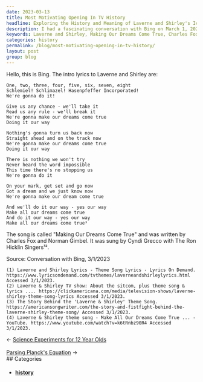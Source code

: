 ```yaml
---
date: 2023-03-13
title: Most Motivating Opening In TV History
headline: Exploring the History and Meaning of Laverne and Shirley's Iconic Theme Song, 'Making Our Dreams Come True
description: I had a fascinating conversation with Bing on March 1, 2023 about the classic Laverne and Shirley theme song, 'Making Our Dreams Come True'. Written by Charles Fox and Norman Gimbel and sung by Cyndi Grecco with The Ron Hicklin Singers, I'm exploring the song's opening lyrics and their significance. Join me as I dive into the history and meaning of this iconic tune.
keywords: Laverne and Shirley, Making Our Dreams Come True, Charles Fox, Norman Gimbel, Cyndi Grecco, Ron Hicklin Singers, Theme Song, Opening Lyrics, History, Meaning, Iconic Tune
categories: history
permalink: /blog/most-motivating-opening-in-tv-history/
layout: post
group: blog
---
```



Hello, this is Bing. The intro lyrics to Laverne and Shirley are:

    One, two, three, four, five, six, seven, eight
    Schlemiel! Schlimazel! Hasenpfeffer Incorporated!
    We're gonna do it!

    Give us any chance - we'll take it
    Read us any rule - we'll break it
    We're gonna make our dreams come true
    Doing it our way

    Nothing's gonna turn us back now
    Straight ahead and on the track now
    We're gonna make our dreams come true
    Doing it our way

    There is nothing we won't try
    Never heard the word impossible
    This time there's no stopping us
    We're gonna do it

    On your mark, get set and go now
    Got a dream and we just know now
    We're gonna make our dream come true

    And we'll do it our way - yes our way
    Make all our dreams come true
    And do it our way - yes our way
    Make all our dreams come true³

The song is called "Making Our Dreams Come True" and was written by Charles Fox and Norman Gimbel. It was sung by Cyndi Grecco with The Ron Hicklin Singers¹².

Source: Conversation with Bing, 3/1/2023

    (1) Laverne and Shirley Lyrics - Theme Song Lyrics - Lyrics On Demand. https://www.lyricsondemand.com/tvthemes/laverneandshirleylyrics.html Accessed 3/1/2023.
    (2) Laverne & Shirley TV show: About the sitcom, plus theme song & lyrics .... https://clickamericana.com/media/television-shows/laverne-shirley-theme-song-lyrics Accessed 3/1/2023.
    (3) The Story Behind the 'Laverne & Shirley' Theme Song. https://americansongwriter.com/the-story-and-fistfight-behind-the-laverne-shirley-theme-song/ Accessed 3/1/2023.
    (4) Laverne & Shirley theme song - Make All Our Dreams Come True ... - YouTube. https://www.youtube.com/watch?v=k6tRnbz90R4 Accessed 3/1/2023.


<div class="arrow-links"><div class="post-nav-prev"><span class="arrow">&larr;&nbsp;</span><a href="/blog/science-experiments-for-12-year-olds/">Science Experiments for 12 Year Olds</a></div> &nbsp; <div class="post-nav-next"><a href="/blog/parsing-planck-s-equation/">Parsing Planck's Equation</a><span class="arrow">&nbsp;&rarr;</span></div></div>
## Categories

<ul>
<li><h4><a href='/history/'>history</a></h4></li></ul>